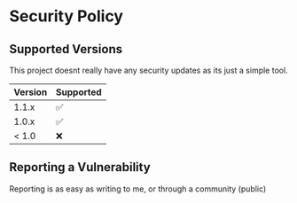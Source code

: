 # Security Policy

## Supported Versions

This project doesnt really have any security updates as its just a simple tool.

| Version | Supported          |
| ------- | ------------------ |
| 1.1.x   | :white_check_mark: |
| 1.0.x   | :white_check_mark: |
| < 1.0   | :x:                |

## Reporting a Vulnerability
Reporting is as easy as writing to me, or through a community (public)
